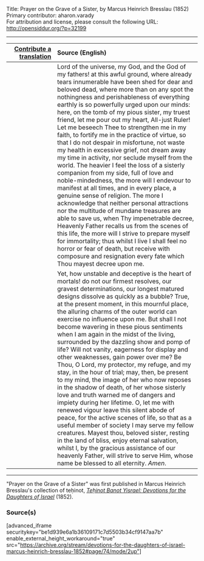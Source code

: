 <html>
<head></head>
<body>
Title: Prayer on the Grave of a Sister, by Marcus Heinrich Bresslau (1852)<br />
Primary contributor: aharon.varady<br />
For attribution and license, please consult the following URL: <a href="http://opensiddur.org/?p=32199">http://opensiddur.org/?p=32199</a>
<p />
<hr />

<table style="margin-left: auto;margin-right: auto;" class="draggable">
<thead><tr><th id="x" style="text-align: right;"><a href="/contributing/upload/">Contribute a translation</a></th><th style="text-align: left;">Source (English)</th></tr></thead>
<tbody>
<tr><td style="vertical-align:top;" width="25%">
<div class="liturgy"><span lang="he">

</span></div></td>
 
<td style="vertical-align:top;">
<div class="english">
Lord of the universe, my God, and the God of my fathers! at this awful ground, where already tears innumerable have been shed for dear and beloved dead, where more than on any spot the nothingness and perishableness of everything earthly is so powerfully urged upon our minds: here, on the tomb of my pious sister, my truest friend, let me pour out my heart, All-just Ruler! Let me beseech Thee to strengthen me in my faith, to fortify me in the practice of virtue, so that I do not despair in misfortune, not waste my health in excessive grief, not dream away my time in activity, nor seclude myself from the world. The heavier I feel the loss of a sisterly companion from my side, full of love and noble-mindedness, the more will I endevour to manifest at all times, and in every place, a genuine sense of religion. The more I acknowledge that neither personal attractions nor the multitude of mundane treasures are able to save us, when Thy impenetrable decree, Heavenly Father recalls us from the scenes of this life, the more will I strive to prepare myself for immortality; thus whilst I live I shall feel no horror or fear of death, but receive with composure and resignation every fate which Thou mayest decree upon me. 
</div></td></tr>


<tr><td style="vertical-align:top;">
<div class="liturgy"><span lang="he">

</span></div></td>
 
<td style="vertical-align:top;">
<div class="english">
Yet, how unstable and deceptive is the heart of mortals! do not our firmest resolves, our gravest determinations, our longest matured designs dissolve as quickly as a bubble? True, at the present moment, in this mournful place, the alluring charms of the outer world can exercise no influence upon me. But shall I not become wavering in these pious sentiments when I am again in the midst of the living, surrounded by the dazzling show and pomp of life? Will not vanity, eagerness for display and other weaknesses, gain power over me? Be Thou, O Lord, my protector, my refuge, and my stay, in the hour of trial; may, then, be present to my mind, the image of her who now reposes in the shadow of death, of her whose sisterly love and truth warned me of dangers and impiety during her lifetime. O, let me with renewed vigour leave this silent abode of peace, for the active scenes of life, so that as a useful member of society I may serve my fellow creatures. Mayest thou, beloved sister, resting in the land of bliss, enjoy eternal salvation, whilst I, by the gracious assistance of our heavenly Father, will strive to serve Him, whose name be blessed to all eternity. <em>Amen</em>. 
</div></td></tr>
</tbody></table>

<hr />

"Prayer on the Grave of a Sister" was first published in Marcus Heinrich Bresslau's collection of teḥinot, <em><a href="https://opensiddur.org/compilations/sifrei-tehinot/devotions-for-the-daughters-of-israel-by-marcus-heinrich-bresslau-1852/">Teḥinot Banot Yisrael: Devotions for the Daughters of Israel</a></em> (1852).

<h3>Source(s)</h3>

[advanced_iframe securitykey="be1d939e6a1b36109171c7d5503b34cf9147aa7b" enable_external_height_workaround="true" src="https://archive.org/stream/devotions-for-the-daughters-of-israel-marcus-heinrich-bresslau-1852#page/74/mode/2up"]

&nbsp;
</body>
</html>